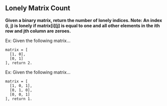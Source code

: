 ## Lonely Matrix Count

**Given a binary matrix, return the number of lonely indices. 
Note: An index (i, j) is lonely if matrix[i][j] is equal to one and all other elements in the ith row and jth column are zeroes.**

Ex: Given the following matrix…
```
matrix = [
  [1, 0],
  [0, 1]
], return 2.
```
Ex: Given the following matrix…
```
matrix = [
  [1, 0, 1],
  [0, 1, 0],
  [0, 0, 1]
], return 1.
```